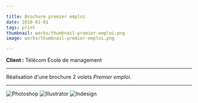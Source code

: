 ```yaml
---

title: Brochure premier emploi
date: 2018-01-01
tags: print
thumbnail: works/thumbnail-premier-emploi.png
image: works/thumbnail-premier-emploi.png

---
```


**Client :** Télécom École de management

---

Réalisation d'une brochure 2 volets *Premier emploi*.

---

![Photoshop](/images/icons/photoshop.svg)
![Illustrator](/images/icons/illustrator.svg)
![Indesign](/images/icons/indesign.svg)
